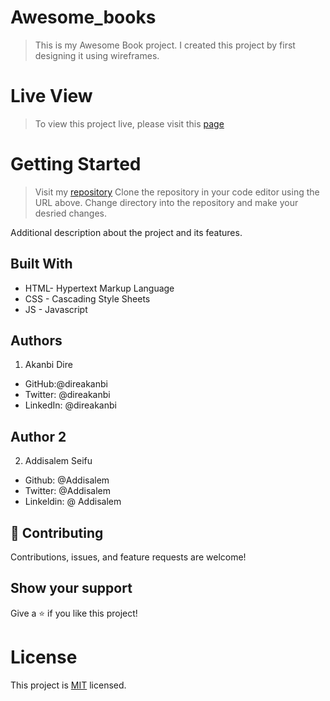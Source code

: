 # Awesome_books

> This is my Awesome Book project.
> I created this project by first designing it using wireframes.

# Live View
> To view this project live, please visit this [page]()

# Getting Started

> Visit my [repository]()
> Clone the repository in your code editor using the URL above.
> Change directory into the repository and make your desried changes.


Additional description about the project and its features.

## Built With

- HTML- Hypertext Markup Language
- CSS - Cascading Style Sheets
- JS - Javascript

## Authors

1. Akanbi Dire

- GitHub:@direakanbi
- Twitter: @direakanbi
- LinkedIn: @direakanbi

## Author 2
2. Addisalem Seifu

- Github: @Addisalem
- Twitter: @Addisalem
- Linkeldin: @ Addisalem
## 🤝 Contributing

Contributions, issues, and feature requests are welcome!



## Show your support

Give a ⭐️ if you like this project!

# License
This project is [MIT](./MIT.md) licensed.


